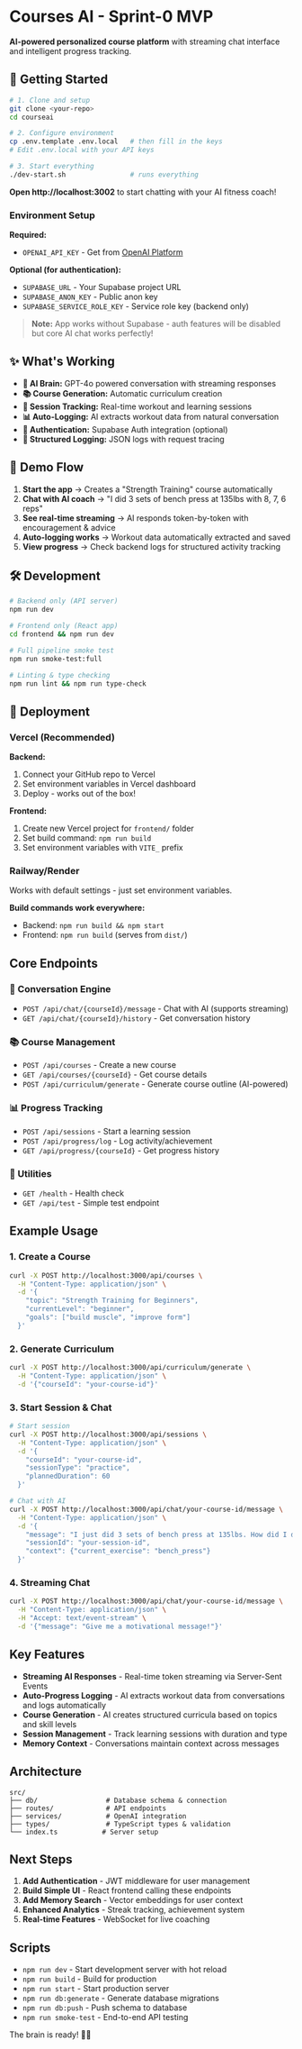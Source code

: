 # Courses AI - Sprint-0 MVP

**AI-powered personalized course platform** with streaming chat interface and intelligent progress tracking.

## 🚀 Getting Started

```bash
# 1. Clone and setup
git clone <your-repo>
cd courseai

# 2. Configure environment
cp .env.template .env.local   # then fill in the keys
# Edit .env.local with your API keys

# 3. Start everything
./dev-start.sh                # runs everything
```

**Open http://localhost:3002** to start chatting with your AI fitness coach!

### Environment Setup

**Required:**
- `OPENAI_API_KEY` - Get from [OpenAI Platform](https://platform.openai.com/)

**Optional (for authentication):**
- `SUPABASE_URL` - Your Supabase project URL
- `SUPABASE_ANON_KEY` - Public anon key
- `SUPABASE_SERVICE_ROLE_KEY` - Service role key (backend only)

> **Note:** App works without Supabase - auth features will be disabled but core AI chat works perfectly!

## ✨ What's Working

- **🧠 AI Brain:** GPT-4o powered conversation with streaming responses
- **📚 Course Generation:** Automatic curriculum creation  
- **🏃 Session Tracking:** Real-time workout and learning sessions
- **📊 Auto-Logging:** AI extracts workout data from natural conversation
- **🔐 Authentication:** Supabase Auth integration (optional)
- **📁 Structured Logging:** JSON logs with request tracing

## 🎯 Demo Flow

1. **Start the app** → Creates a "Strength Training" course automatically
2. **Chat with AI coach** → "I did 3 sets of bench press at 135lbs with 8, 7, 6 reps"
3. **See real-time streaming** → AI responds token-by-token with encouragement & advice  
4. **Auto-logging works** → Workout data automatically extracted and saved
5. **View progress** → Check backend logs for structured activity tracking

## 🛠️ Development

```bash
# Backend only (API server)
npm run dev

# Frontend only (React app) 
cd frontend && npm run dev

# Full pipeline smoke test
npm run smoke-test:full

# Linting & type checking
npm run lint && npm run type-check
```

## 🚀 Deployment

### Vercel (Recommended)

**Backend:**
1. Connect your GitHub repo to Vercel
2. Set environment variables in Vercel dashboard
3. Deploy - works out of the box!

**Frontend:**
1. Create new Vercel project for `frontend/` folder
2. Set build command: `npm run build`
3. Set environment variables with `VITE_` prefix

### Railway/Render
Works with default settings - just set environment variables.

**Build commands work everywhere:**
- Backend: `npm run build && npm start`
- Frontend: `npm run build` (serves from `dist/`)

## Core Endpoints

### 🧠 Conversation Engine
- `POST /api/chat/{courseId}/message` - Chat with AI (supports streaming)
- `GET /api/chat/{courseId}/history` - Get conversation history

### 📚 Course Management  
- `POST /api/courses` - Create a new course
- `GET /api/courses/{courseId}` - Get course details
- `POST /api/curriculum/generate` - Generate course outline (AI-powered)

### 📊 Progress Tracking
- `POST /api/sessions` - Start a learning session
- `POST /api/progress/log` - Log activity/achievement
- `GET /api/progress/{courseId}` - Get progress history

### 🔧 Utilities
- `GET /health` - Health check
- `GET /api/test` - Simple test endpoint

## Example Usage

### 1. Create a Course
```bash
curl -X POST http://localhost:3000/api/courses \
  -H "Content-Type: application/json" \
  -d '{
    "topic": "Strength Training for Beginners",
    "currentLevel": "beginner",
    "goals": ["build muscle", "improve form"]
  }'
```

### 2. Generate Curriculum
```bash
curl -X POST http://localhost:3000/api/curriculum/generate \
  -H "Content-Type: application/json" \
  -d '{"courseId": "your-course-id"}'
```

### 3. Start Session & Chat
```bash
# Start session
curl -X POST http://localhost:3000/api/sessions \
  -H "Content-Type: application/json" \
  -d '{
    "courseId": "your-course-id",
    "sessionType": "practice",
    "plannedDuration": 60
  }'

# Chat with AI
curl -X POST http://localhost:3000/api/chat/your-course-id/message \
  -H "Content-Type: application/json" \
  -d '{
    "message": "I just did 3 sets of bench press at 135lbs. How did I do?",
    "sessionId": "your-session-id",
    "context": {"current_exercise": "bench_press"}
  }'
```

### 4. Streaming Chat
```bash
curl -X POST http://localhost:3000/api/chat/your-course-id/message \
  -H "Content-Type: application/json" \
  -H "Accept: text/event-stream" \
  -d '{"message": "Give me a motivational message!"}'
```

## Key Features

- **Streaming AI Responses** - Real-time token streaming via Server-Sent Events
- **Auto-Progress Logging** - AI extracts workout data from conversations and logs automatically  
- **Course Generation** - AI creates structured curricula based on topics and skill levels
- **Session Management** - Track learning sessions with duration and type
- **Memory Context** - Conversations maintain context across messages

## Architecture

```
src/
├── db/                 # Database schema & connection
├── routes/             # API endpoints
├── services/           # OpenAI integration
├── types/              # TypeScript types & validation
└── index.ts           # Server setup
```

## Next Steps

1. **Add Authentication** - JWT middleware for user management
2. **Build Simple UI** - React frontend calling these endpoints
3. **Add Memory Search** - Vector embeddings for user context
4. **Enhanced Analytics** - Streak tracking, achievement system
5. **Real-time Features** - WebSocket for live coaching

## Scripts

- `npm run dev` - Start development server with hot reload
- `npm run build` - Build for production
- `npm run start` - Start production server
- `npm run db:generate` - Generate database migrations
- `npm run db:push` - Push schema to database
- `npm run smoke-test` - End-to-end API testing

The brain is ready! 🧠✨